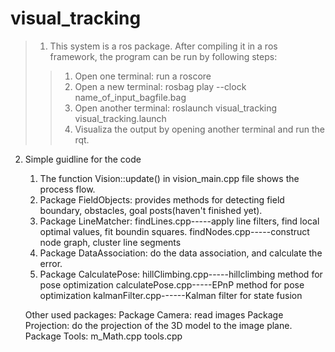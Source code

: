 # visual_tracking
>1. This system is a ros package. After compiling it in a ros framework, the program can be run by following steps:
>>1) Open one terminal: run a roscore
>>2) Open a new terminal: rosbag play --clock name_of_input_bagfile.bag
>>3) Open another terminal: roslaunch visual_tracking visual_tracking.launch
>>4) Visualiza the output by opening another terminal and run the rqt.

2. Simple guidline for the code
   1) The function Vision::update() in vision_main.cpp file shows the process flow.
   2) Package FieldObjects: provides methods for detecting field boundary, obstacles, goal posts(haven't finished yet).
   3) Package LineMatcher: findLines.cpp-----apply line filters, find local optimal values, fit boundin squares.
                           findNodes.cpp-----construct node graph, cluster line segments
   4) Package DataAssociation: do the data association, and calculate the error.
   5) Package CalculatePose: hillClimbing.cpp-----hillclimbing method for pose optimization
                             calculatePose.cpp-----EPnP method for pose optimization
                             kalmanFilter.cpp------Kalman filter for state fusion

    Other used packages:
    Package Camera: read images
    Package Projection: do the projection of the 3D model to the image plane.
    Package Tools: m_Math.cpp
                   tools.cpp
